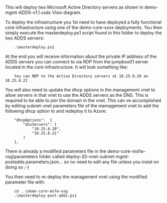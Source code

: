 This will deploy two Microsoft Active Directory servers as shown in demo-mgmt-ADDS-v1.1.vsdx Visio diagram.

To deploy the infrastructure you 1st need to have deployed a fully functional core infrastructure using one of the demo-core-xxxx deployments. You then simply execute the masterdeploy.ps1 script found in this folder to deploy the two ADDS servers:

```
    .\masterdeploy.ps1
```

At the end you will receive information about the private IP address of the ADDS servers you can connect to via RDP from the jumpbox01 server located in the core infrastructure. It will look something like:

```
    You can RDP to the Active Directory servers at 10.25.8.20 an 10.25.8.21
```

You will also need to update the dhcp options in the management vnet to allow servers in that vnet to use the ADDS servers as the DNS. This is required to be able to join the domain in the vnet. This can ve accomplished by editing subnet-vnet parameters file of the mamagement vnet to add the following dhcp option to and redeploy it to Azure:

```
    "dhcpOptions":  {
        "dnsServers": [
            "10.25.8.20",
            "10.25.8.21"
        ]
    },
```

There is already a modified parameters file in the demo-core-msfw-nsg\parameters folder called deploy-20-vnet-subnet-mgmt-postadds.parameters.json... so no need to edit any file unless you insist on doing so ;-)

You then need to re-deploy the management vnet using the modified parameter file with:

```
    cd ..\demo-core-msfw-nsg
    .\masterdeploy-post-adds.ps1
```